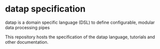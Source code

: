 # datap specification

datap is a domain specific language (DSL) to define configurable, modular data processing pipes

This repository hosts the specification of the datap language, tutorials and other documentation.
